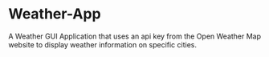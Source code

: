 # Weather-App
A Weather GUI Application that uses an api key from the Open Weather Map website to display weather information on specific cities.
